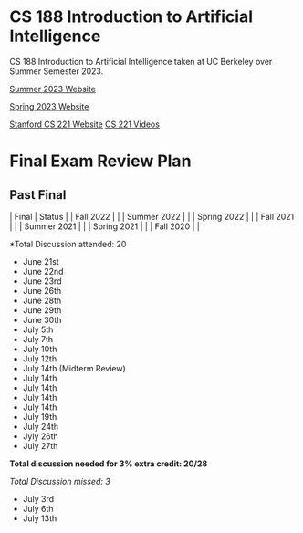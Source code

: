 # CS 188 Introduction to Artificial Intelligence
CS 188 Introduction to Artificial Intelligence taken at UC Berkeley over Summer Semester 2023.

[Summer 2023 Website](https://inst.eecs.berkeley.edu/~cs188/su23/)

[Spring 2023 Website](https://inst.eecs.berkeley.edu/~cs188/sp23/)

[Stanford CS 221 Website](https://stanford-cs221.github.io/autumn2021/#schedule)
[CS 221 Videos](https://www.youtube.com/watch?v=ZiwogMtbjr4&list=PLoROMvodv4rOca_Ovz1DvdtWuz8BfSWL2)

# Final Exam Review Plan

## Past Final
|     Final       |    Status    |
| Fall 2022       |              |
| Summer 2022     |              |
| Spring 2022     |              |
| Fall 2021       |              |
| Summer 2021     |              |
| Spring 2021     |              |
| Fall 2020       |              |

*Total Discussion attended: 20

- June 21st
- June 22nd
- June 23rd
- June 26th
- June 28th
- June 29th
- June 30th
- July 5th
- July 7th
- July 10th
- July 12th
- July 14th (Midterm Review)
- July 14th
- July 14th
- July 14th
- July 14th
- July 19th
- July 24th
- Jyly 26th
- July 27th

**Total discussion needed for 3% extra credit: 20/28**

*Total Discussion missed: 3*
- July 3rd
- July 6th
- July 13th